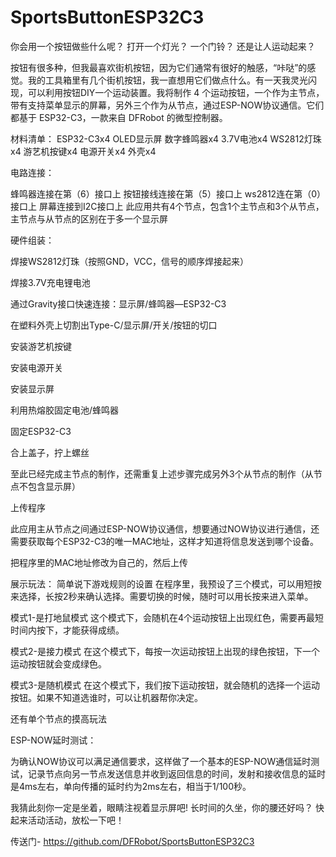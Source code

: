 # SportsButtonESP32C3
你会用一个按钮做些什么呢？
打开一个灯光？
一个门铃？
还是让人运动起来？


按钮有很多种，但我最喜欢街机按钮，因为它们通常有很好的触感，“咔哒”的感觉。我的工具箱里有几个街机按钮，我一直想用它们做点什么。有一天我灵光闪现，可以利用按钮DIY一个运动装置。我将制作 4 个运动按钮，一个作为主节点，带有支持菜单显示的屏幕，另外三个作为从节点，通过ESP-NOW协议通信。它们都基于 ESP32-C3，一款来自 DFRobot 的微型控制器。








材料清单：
ESP32-C3x4
OLED显示屏
数字蜂鸣器x4
3.7V电池x4
WS2812灯珠x4
游艺机按键x4
电源开关x4
外壳x4



电路连接：



蜂鸣器连接在第（6）接口上
按钮接线连接在第（5）接口上
ws2812连在第（0）接口上
屏幕连接到I2C接口上
此应用共有4个节点，包含1个主节点和3个从节点，主节点与从节点的区别在于多一个显示屏



硬件组装：



焊接WS2812灯珠（按照GND，VCC，信号的顺序焊接起来）


焊接3.7V充电锂电池



通过Gravity接口快速连接：显示屏/蜂鸣器—ESP32-C3


在塑料外壳上切割出Type-C/显示屏/开关/按钮的切口



安装游艺机按键


安装电源开关


安装显示屏


利用热熔胶固定电池/蜂鸣器


固定ESP32-C3






合上盖子，拧上螺丝


至此已经完成主节点的制作，还需重复上述步骤完成另外3个从节点的制作（从节点不包含显示屏）




上传程序


此应用主从节点之间通过ESP-NOW协议通信，想要通过NOW协议进行通信，还需要获取每个ESP32-C3的唯一MAC地址，这样才知道将信息发送到哪个设备。


把程序里的MAC地址修改为自己的，然后上传





展示玩法：
简单说下游戏规则的设置
在程序里，我预设了三个模式，可以用短按来选择，长按2秒来确认选择。需要切换的时候，随时可以用长按来进入菜单。


模式1-是打地鼠模式
这个模式下，会随机在4个运动按钮上出现红色，需要再最短时间内按下，才能获得成绩。








模式2-是接力模式
在这个模式下，每按一次运动按钮上出现的绿色按钮，下一个运动按钮就会变成绿色。


模式3-是随机模式
在这个模式下，我们按下运动按钮，就会随机的选择一个运动按钮。如果不知道选谁时，可以让机器帮你决定。

还有单个节点的摸高玩法






ESP-NOW延时测试：

为确认NOW协议可以满足通信要求，这样做了一个基本的ESP-NOW通信延时测试，记录节点向另一节点发送信息并收到返回信息的时间，发射和接收信息的延时是4ms左右，单向传播的延时约为2ms左右，相当于1/100秒。








我猜此刻你一定是坐着，眼睛注视着显示屏吧!
长时间的久坐，你的腰还好吗？
快起来活动活动，放松一下吧！







传送门-
https://github.com/DFRobot/SportsButtonESP32C3
